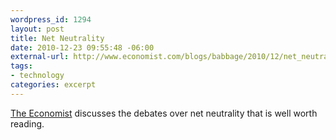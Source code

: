 ```yaml
--- 
wordpress_id: 1294
layout: post
title: Net Neutrality
date: 2010-12-23 09:55:48 -06:00
external-url: http://www.economist.com/blogs/babbage/2010/12/net_neutrality
tags:
- technology
categories: excerpt
---
```

<a href="http://www.economist.com/blogs/babbage/2010/12/net_neutrality">The Economist</a> discusses the debates over net neutrality that is well worth reading.
